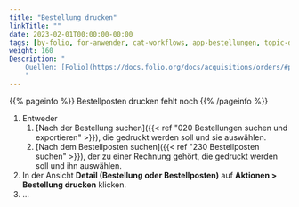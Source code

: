 ```yaml
---
title: "Bestellung drucken"
linkTitle: ""
date: 2023-02-01T00:00:00-00:00
tags: [by-folio, for-anwender, cat-workflows, app-bestellungen, topic-drucken, meta-gemeldet_docsfolioorg]
weight: 160
Description: "
    Quellen: [Folio](https://docs.folio.org/docs/acquisitions/orders/#printing-an-order ) & [GBV](https://info.gbv.de/display/FOLIOGBVEXTERN/Folio:+Bestellung+drucken)
    "
---
```


{{% pageinfo %}}
Bestellposten drucken fehlt noch
{{% /pageinfo %}}

1.  Entweder
    1.  [Nach der Bestellung suchen]({{< ref "020 Bestellungen suchen und exportieren" >}}), die gedruckt werden soll und sie auswählen.
    2.  [Nach dem Bestellposten suchen]({{< ref "230 Bestellposten suchen" >}}), der zu einer Rechnung gehört, die gedruckt werden soll und ihn auswählen.
2.  In der Ansicht **Detail (Bestellung oder Bestellposten)** auf **Aktionen > Bestellung drucken** klicken.
3.  ...
